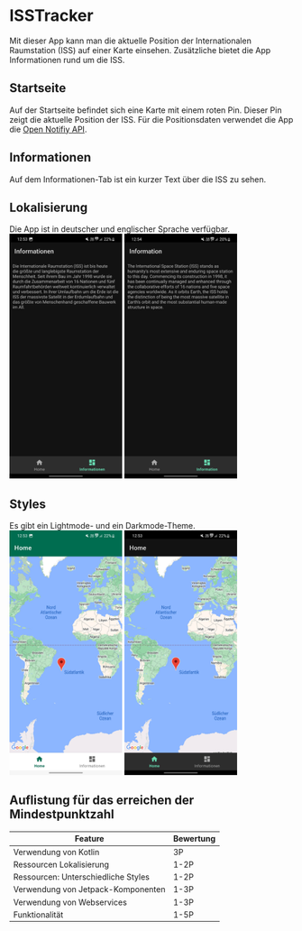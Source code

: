 # ISSTracker

Mit dieser App kann man die aktuelle Position der Internationalen Raumstation (ISS) auf einer Karte einsehen. Zusätzliche bietet die App Informationen rund um die ISS.

## Startseite
Auf der Startseite befindet sich eine Karte mit einem roten Pin. Dieser Pin zeigt die aktuelle Position der ISS. Für die Positionsdaten verwendet die App die [Open Notifiy API](http://open-notify.org/).

## Informationen
Auf dem Informationen-Tab ist ein kurzer Text über die ISS zu sehen.

## Lokalisierung
Die App ist in deutscher und englischer Sprache verfügbar.
<br>
<img src="/screenshots/Screenshot_20231105_125331_ISSTracker.jpg" width="200"/>
<img src="/screenshots/Screenshot_20231105_125425_ISSTracker.jpg" width="200"/>

## Styles
Es gibt ein Lightmode- und ein Darkmode-Theme.
<br>
<img src="/screenshots/Screenshot_20231105_125321_ISSTracker.jpg" width="200"/>
<img src="/screenshots/Screenshot_20231105_125314_ISSTracker.jpg" width="200"/>

## Auflistung für das erreichen der Mindestpunktzahl
| Feature | Bewertung |
|---------|----------|
| Verwendung von Kotlin | 3P |
| Ressourcen Lokalisierung | 1-2P |
| Ressourcen: Unterschiedliche Styles | 1-2P |
| Verwendung von Jetpack-Komponenten | 1-3P |
| Verwendung von Webservices | 1-3P |
| Funktionalität | 1-5P |
